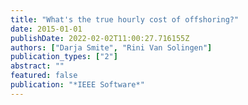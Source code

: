 ```yaml
---
title: "What's the true hourly cost of offshoring?"
date: 2015-01-01
publishDate: 2022-02-02T11:00:27.716155Z
authors: ["Darja Smite", "Rini Van Solingen"]
publication_types: ["2"]
abstract: ""
featured: false
publication: "*IEEE Software*"
---
```


